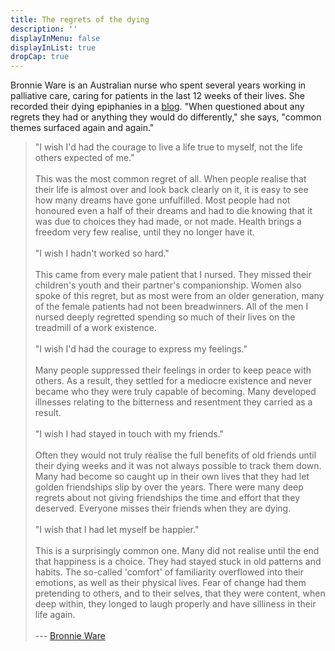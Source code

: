 ```yaml
---
title: The regrets of the dying 
description: ''
displayInMenu: false 
displayInList: true
dropCap: true
---
```


Bronnie Ware is an Australian nurse who spent several years working in palliative care, caring for patients in the last 12 weeks of their lives. She recorded their dying epiphanies in a [blog](http://www.bronnieware.com/regrets-of-the-dying/). "When questioned about any regrets they had or anything they would do differently," she says, "common themes surfaced again and again."

> "I wish I'd had the courage to live a life true to myself, not the life others expected of me."   
> &nbsp;  
> This was the most common regret of all. When people realise that their life is almost over and look back clearly on it, it is easy to see how many dreams have gone unfulfilled. Most people had not honoured even a half of their dreams and had to die knowing that it was due to choices they had made, or not made. Health brings a freedom very few realise, until they no longer have it.    
> &nbsp;  
> "I wish I hadn't worked so hard."   
> &nbsp;  
> This came from every male patient that I nursed. They missed their children's youth and their partner's companionship. Women also spoke of this regret, but as most were from an older generation, many of the female patients had not been breadwinners. All of the men I nursed deeply regretted spending so much of their lives on the treadmill of a work existence.  
> &nbsp;  
> "I wish I'd had the courage to express my feelings."    
> &nbsp;  
> Many people suppressed their feelings in order to keep peace with others. As a result, they settled for a mediocre existence and never became who they were truly capable of becoming. Many developed illnesses relating to the bitterness and resentment they carried as a result.  
> &nbsp;  
> "I wish I had stayed in touch with my friends."    
> &nbsp;  
> Often they would not truly realise the full benefits of old friends until their dying weeks and it was not always possible to track them down. Many had become so caught up in their own lives that they had let golden friendships slip by over the years. There were many deep regrets about not giving friendships the time and effort that they deserved. Everyone misses their friends when they are dying.  
> &nbsp;  
> "I wish that I had let myself be happier."    
> &nbsp;  
> This is a surprisingly common one. Many did not realise until the end that happiness is a choice. They had stayed stuck in old patterns and habits. The so-called 'comfort' of familiarity overflowed into their emotions, as well as their physical lives. Fear of change had them pretending to others, and to their selves, that they were content, when deep within, they longed to laugh properly and have silliness in their life again.  
> &nbsp;  
> --- [Bronnie Ware](http://www.inspirationandchai.com/Regrets-of-the-Dying.html)

